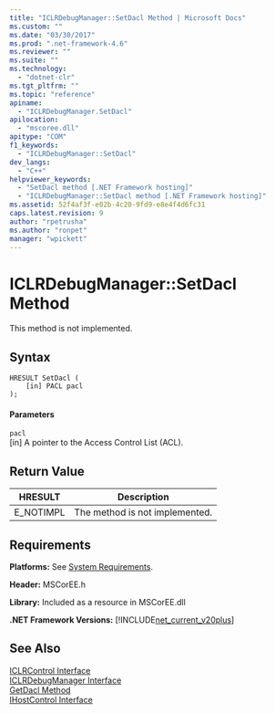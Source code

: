 ```yaml
---
title: "ICLRDebugManager::SetDacl Method | Microsoft Docs"
ms.custom: ""
ms.date: "03/30/2017"
ms.prod: ".net-framework-4.6"
ms.reviewer: ""
ms.suite: ""
ms.technology: 
  - "dotnet-clr"
ms.tgt_pltfrm: ""
ms.topic: "reference"
apiname: 
  - "ICLRDebugManager.SetDacl"
apilocation: 
  - "mscoree.dll"
apitype: "COM"
f1_keywords: 
  - "ICLRDebugManager::SetDacl"
dev_langs: 
  - "C++"
helpviewer_keywords: 
  - "SetDacl method [.NET Framework hosting]"
  - "ICLRDebugManager::SetDacl method [.NET Framework hosting]"
ms.assetid: 52f4af3f-e02b-4c20-9fd9-e8e4f4d6fc31
caps.latest.revision: 9
author: "rpetrusha"
ms.author: "ronpet"
manager: "wpickett"
---
```

# ICLRDebugManager::SetDacl Method
This method is not implemented.  
  
## Syntax  
  
```  
HRESULT SetDacl (  
    [in] PACL pacl  
);  
```  
  
#### Parameters  
 `pacl`  
 [in] A pointer to the Access Control List (ACL).  
  
## Return Value  
  
|HRESULT|Description|  
|-------------|-----------------|  
|E_NOTIMPL|The method is not implemented.|  
  
## Requirements  
 **Platforms:** See [System Requirements](../../../../docs/framework/getting-started/system-requirements.md).  
  
 **Header:** MSCorEE.h  
  
 **Library:** Included as a resource in MSCorEE.dll  
  
 **.NET Framework Versions:** [!INCLUDE[net_current_v20plus](../../../../includes/net-current-v20plus-md.md)]  
  
## See Also  
 [ICLRControl Interface](../../../../docs/framework/unmanaged-api/hosting/iclrcontrol-interface.md)   
 [ICLRDebugManager Interface](../../../../docs/framework/unmanaged-api/hosting/iclrdebugmanager-interface.md)   
 [GetDacl Method](../../../../docs/framework/unmanaged-api/hosting/iclrdebugmanager-getdacl-method.md)   
 [IHostControl Interface](../../../../docs/framework/unmanaged-api/hosting/ihostcontrol-interface.md)